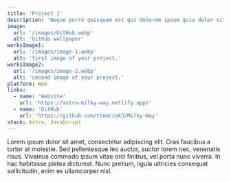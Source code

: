 ```yaml
---
title: 'Project 1'
description: 'Neque porro quisquam est qui dolorem ipsum quia dolor sit amet, consectetur, adipisci'
image:
  url: '/images/GitHub.webp'
  alt: 'GitHub wallpaper'
worksImage1:
  url: '/images/image-1.webp'
  alt: 'first image of your project.'
worksImage2:
  url: '/images/image-2.webp'
  alt: 'second image of your project.'
platform: Web
links:
  - name: 'Website'
    url: 'https://astro-milky-way.netlify.app/'
  - name: 'GitHub'
    url: 'https://github.com/ttomczak3/Milky-Way'
stack: Astro, JavaScript
---
```


Lorem ipsum dolor sit amet, consectetur adipiscing elit. Cras faucibus a tortor at molestie. Sed pellentesque leo auctor, auctor lorem nec, venenatis risus. Vivamus commodo ipsum vitae orci finibus, vel porta nunc viverra. In hac habitasse platea dictumst. Nunc pretium, ligula ultricies consequat sollicitudin, enim ex ullamcorper nisl.